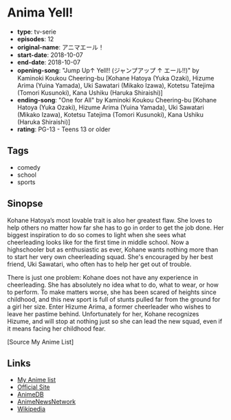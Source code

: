 # Anima Yell!

-   **type**: tv-serie
-   **episodes**: 12
-   **original-name**: アニマエール！
-   **start-date**: 2018-10-07
-   **end-date**: 2018-10-07
-   **opening-song**: "Jump Up↑ Yell!! (ジャンプアップ ↑ エール!!)" by Kaminoki Koukou Cheering-bu [Kohane Hatoya (Yuka Ozaki), Hizume Arima (Yuina Yamada), Uki Sawatari (Mikako Izawa), Kotetsu Tatejima (Tomori Kusunoki), Kana Ushiku (Haruka Shiraishi)]
-   **ending-song**: "One for All" by Kaminoki Koukou Cheering-bu [Kohane Hatoya (Yuka Ozaki), Hizume Arima (Yuina Yamada), Uki Sawatari (Mikako Izawa), Kotetsu Tatejima (Tomori Kusunoki), Kana Ushiku (Haruka Shiraishi)]
-   **rating**: PG-13 - Teens 13 or older

## Tags

-   comedy
-   school
-   sports

## Sinopse

Kohane Hatoya’s most lovable trait is also her greatest flaw. She loves to help others no matter how far she has to go in order to get the job done. Her biggest inspiration to do so comes to light when she sees what cheerleading looks like for the first time in middle school. Now a highschooler but as enthusiastic as ever, Kohane wants nothing more than to start her very own cheerleading squad. She's encouraged by her best friend, Uki Sawatari, who often has to help her get out of trouble.

There is just one problem: Kohane does not have any experience in cheerleading. She has absolutely no idea what to do, what to wear, or how to perform. To make matters worse, she has been scared of heights since childhood, and this new sport is full of stunts pulled far from the ground for a girl her size. Enter Hizume Arima, a former cheerleader who wishes to leave her pastime behind. Unfortunately for her, Kohane recognizes Hizume, and will stop at nothing just so she can lead the new squad, even if it means facing her childhood fear.

[Source My Anime List]

## Links

-   [My Anime list](https://myanimelist.net/anime/37206/Anima_Yell)
-   [Official Site](http://www.animayell.com/)
-   [AnimeDB](http://anidb.info/perl-bin/animedb.pl?show=anime&aid=13756)
-   [AnimeNewsNetwork](http://www.animenewsnetwork.com/encyclopedia/anime.php?id=21227)
-   [Wikipedia](http://en.wikipedia.org/wiki/Anima_Yell!)
